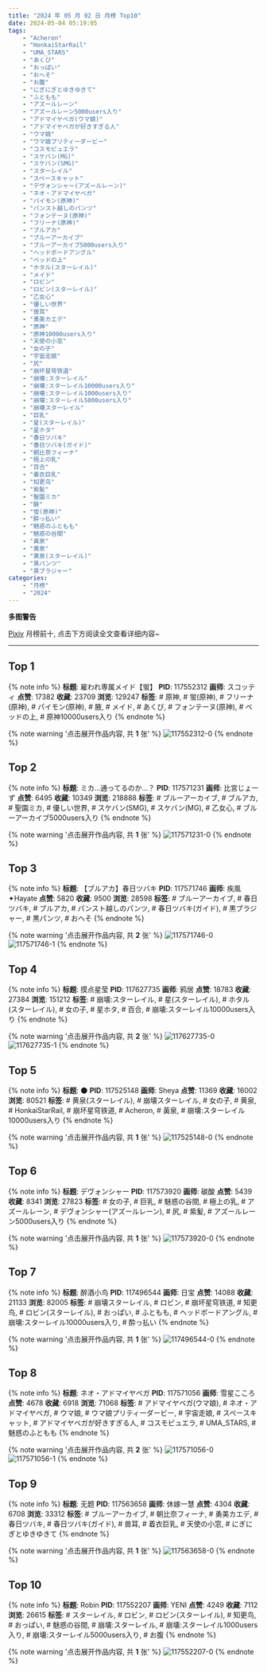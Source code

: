 ```yaml
---
title: "2024 年 05 月 02 日 月榜 Top10"
date: 2024-05-04 05:19:05
tags:
    - "Acheron"
    - "HonkaiStarRail"
    - "UMA_STARS"
    - "あくび"
    - "おっぱい"
    - "おへそ"
    - "お腹"
    - "にぎにぎとゆきゆきて"
    - "ふともも"
    - "アズールレーン"
    - "アズールレーン5000users入り"
    - "アドマイヤベガ(ウマ娘)"
    - "アドマイヤベガが好きすぎる人"
    - "ウマ娘"
    - "ウマ娘プリティーダービー"
    - "コスモピュエラ"
    - "スケバン(MG)"
    - "スケバン(SMG)"
    - "スターレイル"
    - "スペースキャット"
    - "デヴォンシャー(アズールレーン)"
    - "ネオ・アドマイヤベガ"
    - "パイモン(原神)"
    - "パンスト越しのパンツ"
    - "フォンテーヌ(原神)"
    - "フリーナ(原神)"
    - "ブルアカ"
    - "ブルーアーカイブ"
    - "ブルーアーカイブ5000users入り"
    - "ヘッドボードアングル"
    - "ベッドの上"
    - "ホタル(スターレイル)"
    - "メイド"
    - "ロビン"
    - "ロビン(スターレイル)"
    - "乙女心"
    - "優しい世界"
    - "兽耳"
    - "勇美カエデ"
    - "原神"
    - "原神10000users入り"
    - "天使の小窓"
    - "女の子"
    - "宇宙走娘"
    - "尻"
    - "崩坏星穹铁道"
    - "崩壊:スターレイル"
    - "崩壊:スターレイル10000users入り"
    - "崩壊:スターレイル1000users入り"
    - "崩壊:スターレイル5000users入り"
    - "崩壊スターレイル"
    - "巨乳"
    - "星(スターレイル)"
    - "星ホタ"
    - "春日ツバキ"
    - "春日ツバキ(ガイド)"
    - "朝比奈フィーナ"
    - "極上の乳"
    - "百合"
    - "着衣巨乳"
    - "知更鸟"
    - "紫髪"
    - "聖園ミカ"
    - "腋"
    - "蛍(原神)"
    - "酔っ払い"
    - "魅惑のふともも"
    - "魅惑の谷間"
    - "黃泉"
    - "黄泉"
    - "黄泉(スターレイル)"
    - "黒パンツ"
    - "黒ブラジャー"
categories:
    - "月榜"
    - "2024"
---
```


<i class="fa fa-triangle-exclamation"></i>**多图警告**<i class="fa fa-triangle-exclamation"></i>

[Pixiv](https://www.pixiv.net/) 月榜前十, 点击下方阅读全文查看详细内容~

<!-- more -->

---

## Top 1

{% note info %}
**标题**: 雇われ専属メイド【蛍】
**PID**: 117552312 **画师**: スコッティ
**点赞**: 17382 **收藏**: 23709 **浏览**: 129247
**标签**: # 原神, # 蛍(原神), # フリーナ(原神), # パイモン(原神), # 腋, # メイド, # あくび, # フォンテーヌ(原神), # ベッドの上, # 原神10000users入り
{% endnote %}

{% note warning '点击展开作品内容, 共 **1** 张' %}
![117552312-0](https://i.pixiv.re/img-original/img/2024/04/05/00/00/20/117552312_p0.jpg)
{% endnote %}

## Top 2

{% note info %}
**标题**: ミカ…通ってるのか…？
**PID**: 117571231 **画师**: 比宮じょーず
**点赞**: 6495 **收藏**: 10349 **浏览**: 218888
**标签**: # ブルーアーカイブ, # ブルアカ, # 聖園ミカ, # 優しい世界, # スケバン(SMG), # スケバン(MG), # 乙女心, # ブルーアーカイブ5000users入り
{% endnote %}

{% note warning '点击展开作品内容, 共 **1** 张' %}
![117571231-0](https://i.pixiv.re/img-original/img/2024/04/05/19/00/05/117571231_p0.png)
{% endnote %}

## Top 3

{% note info %}
**标题**: 【ブルアカ】春日ツバキ
**PID**: 117571746 **画师**: 疾風✦Hayate
**点赞**: 5820 **收藏**: 9500 **浏览**: 28598
**标签**: # ブルーアーカイブ, # 春日ツバキ, # ブルアカ, # パンスト越しのパンツ, # 春日ツバキ(ガイド), # 黒ブラジャー, # 黒パンツ, # おへそ
{% endnote %}

{% note warning '点击展开作品内容, 共 **2** 张' %}
![117571746-0](https://i.pixiv.re/img-original/img/2024/04/05/19/15/36/117571746_p0.jpg)
![117571746-1](https://i.pixiv.re/img-original/img/2024/04/05/19/15/36/117571746_p1.jpg)
{% endnote %}

## Top 4

{% note info %}
**标题**: 摸点星莹
**PID**: 117627735 **画师**: 鸦居
**点赞**: 18783 **收藏**: 27384 **浏览**: 151212
**标签**: # 崩壊:スターレイル, # 星(スターレイル), # ホタル(スターレイル), # 女の子, # 星ホタ, # 百合, # 崩壊:スターレイル10000users入り
{% endnote %}

{% note warning '点击展开作品内容, 共 **2** 张' %}
![117627735-0](https://i.pixiv.re/img-original/img/2024/04/07/14/16/35/117627735_p0.jpg)
![117627735-1](https://i.pixiv.re/img-original/img/2024/04/07/14/16/35/117627735_p1.jpg)
{% endnote %}

## Top 5

{% note info %}
**标题**: 🌑
**PID**: 117525148 **画师**: Sheya
**点赞**: 11369 **收藏**: 16002 **浏览**: 80521
**标签**: # 黄泉(スターレイル), # 崩壊スターレイル, # 女の子, # 黄泉, # HonkaiStarRail, # 崩坏星穹铁道, # Acheron, # 黃泉, # 崩壊:スターレイル10000users入り
{% endnote %}

{% note warning '点击展开作品内容, 共 **1** 张' %}
![117525148-0](https://i.pixiv.re/img-original/img/2024/04/04/00/41/04/117525148_p0.jpg)
{% endnote %}

## Top 6

{% note info %}
**标题**: デヴォンシャー
**PID**: 117573920 **画师**: 碳酸
**点赞**: 5439 **收藏**: 8341 **浏览**: 27823
**标签**: # 女の子, # 巨乳, # 魅惑の谷間, # 極上の乳, # アズールレーン, # デヴォンシャー(アズールレーン), # 尻, # 紫髪, # アズールレーン5000users入り
{% endnote %}

{% note warning '点击展开作品内容, 共 **1** 张' %}
![117573920-0](https://i.pixiv.re/img-original/img/2024/04/05/20/28/42/117573920_p0.jpg)
{% endnote %}

## Top 7

{% note info %}
**标题**: 醉酒小鸟
**PID**: 117496544 **画师**: 日宝
**点赞**: 14088 **收藏**: 21133 **浏览**: 82005
**标签**: # 崩壊スターレイル, # ロビン, # 崩坏星穹铁道, # 知更鸟, # ロビン(スターレイル), # おっぱい, # ふともも, # ヘッドボードアングル, # 崩壊:スターレイル10000users入り, # 酔っ払い
{% endnote %}

{% note warning '点击展开作品内容, 共 **1** 张' %}
![117496544-0](https://i.pixiv.re/img-original/img/2024/04/03/00/41/21/117496544_p0.jpg)
{% endnote %}

## Top 8

{% note info %}
**标题**: ネオ・アドマイヤベガ
**PID**: 117571056 **画师**: 雪星こころ
**点赞**: 4678 **收藏**: 6918 **浏览**: 71068
**标签**: # アドマイヤベガ(ウマ娘), # ネオ・アドマイヤベガ, # ウマ娘, # ウマ娘プリティーダービー, # 宇宙走娘, # スペースキャット, # アドマイヤベガが好きすぎる人, # コスモピュエラ, # UMA_STARS, # 魅惑のふともも
{% endnote %}

{% note warning '点击展开作品内容, 共 **2** 张' %}
![117571056-0](https://i.pixiv.re/img-original/img/2024/04/05/18/53/34/117571056_p0.png)
![117571056-1](https://i.pixiv.re/img-original/img/2024/04/05/18/53/34/117571056_p1.png)
{% endnote %}

## Top 9

{% note info %}
**标题**: 无题
**PID**: 117563658 **画师**: 休嫁一慧
**点赞**: 4304 **收藏**: 6708 **浏览**: 33312
**标签**: # ブルーアーカイブ, # 朝比奈フィーナ, # 勇美カエデ, # 春日ツバキ, # 春日ツバキ(ガイド), # 兽耳, # 着衣巨乳, # 天使の小窓, # にぎにぎとゆきゆきて
{% endnote %}

{% note warning '点击展开作品内容, 共 **1** 张' %}
![117563658-0](https://i.pixiv.re/img-original/img/2024/04/05/12/14/19/117563658_p0.png)
{% endnote %}

## Top 10

{% note info %}
**标题**: Robin
**PID**: 117552207 **画师**: YENI
**点赞**: 4249 **收藏**: 7112 **浏览**: 26615
**标签**: # スターレイル, # ロビン, # ロビン(スターレイル), # 知更鸟, # おっぱい, # 魅惑の谷間, # 崩壊:スターレイル, # 崩壊:スターレイル1000users入り, # 崩壊:スターレイル5000users入り, # お腹
{% endnote %}

{% note warning '点击展开作品内容, 共 **1** 张' %}
![117552207-0](https://i.pixiv.re/img-original/img/2024/04/05/00/00/04/117552207_p0.jpg)
{% endnote %}

